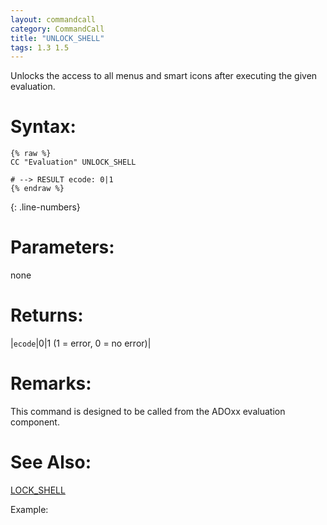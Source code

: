 ```yaml
---
layout: commandcall
category: CommandCall
title: "UNLOCK_SHELL"
tags: 1.3 1.5
---
```


Unlocks the access to all menus and smart icons after executing the given evaluation.

# Syntax:

```adoscript
{% raw %}
CC "Evaluation" UNLOCK_SHELL

# --> RESULT ecode: 0|1
{% endraw %}
```
{: .line-numbers}

# Parameters:  

none

# Returns:  

|`ecode`|0|1  (1 = error, 0 = no error)|

# Remarks:

This command is designed to be called from the ADOxx evaluation component.

# See Also:  

[LOCK_SHELL](lock_shell.html "LOCK_SHELL")  


Example:

